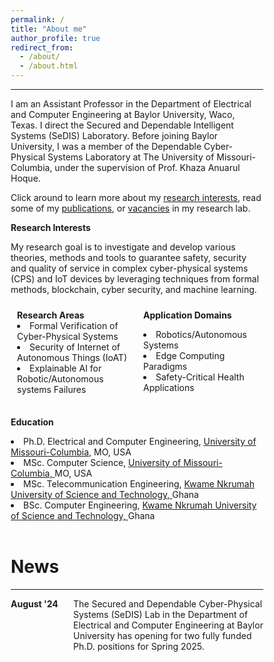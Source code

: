 ```yaml
---
permalink: /
title: "About me"
author_profile: true
redirect_from: 
  - /about/
  - /about.html
---
```

<hr>
I am an Assistant Professor in the Department of Electrical and Computer Engineering at Baylor University, Waco, Texas. I direct the Secured and Dependable Intelligent Systems (SeDIS) Laboratory. Before joining Baylor University, I was a member of the Dependable Cyber-Physical Systems Laboratory at The University of Missouri-Columbia, under the supervision of Prof. Khaza Anuarul Hoque.  

Click around to learn more about my <a href="https://ernestbonnah.github.io/research/">research interests</a>, read some of my <a href="https://ernestbonnah.github.io/publications/">publications</a>, or <a href="https://erenstbonnah.github.io/vacancies/">vacancies</a> in my research lab.

<b>Research Interests</b> 

My research goal is to investigate and develop various theories, methods and tools to guarantee safety, security and quality of service in complex cyber-physical systems (CPS) and IoT devices by leveraging techniques from formal methods, blockchain, cyber security, and machine learning.
<meta name="viewport" content="width=device-width, initial-scale=1">
<style>
* {
  box-sizing: border-box;
}
/* Create two equal columns that floats next to each other */
.column {
  float: left;
  width: 50%;
  padding: 10px;
}
/* Clear floats after the columns */
.row:after {
  content: "";
  display: table;
  clear: both;
}
/* Responsive layout - makes the two columns stack on top of each other instead of next to each other */
@media screen and (max-width: 600px) {
  .column {
    width: 100%;
  }
}
</style>
<div class="row">
  <div class="column">
    <b>Research Areas</b>
        <li> Formal Verification of Cyber-Physical Systems</li>
         <li> Security of Internet of Autonomous Things (IoAT) </li>
        <li> Explainable AI for Robotic/Autonomous systems Failures </li>       
    </div>
  <div class="column">
    <b>Application Domains</b>
    <p>
        <li> Robotics/Autonomous Systems </li>
        <li> Edge Computing Paradigms </li>
        <li> Safety-Critical Health Applications </li>
     </p>
  </div>
</div>

<b>Education</b>
<li>Ph.D. Electrical and Computer Engineering, <a href="https://missouri.edu/">University of Missouri-Columbia,</a> MO, USA</li>
<li>MSc. Computer Science, <a href="https://missouri.edu/">University of Missouri-Columbia, </a>MO, USA</li>
<li>MSc. Telecommunication Engineering, <a href="https://www.knust.edu.gh//">Kwame Nkrumah University of Science and Technology, </a>Ghana</li>
<li>BSc. Computer Engineering, <a href="https://www.knust.edu.gh//">Kwame Nkrumah University of Science and Technology, </a>Ghana</li>
<br>

<h1>News</h1>
<hr>
<div style="display: flex;">
  <div style="flex: 0 0 100px;"><strong>August '24</strong></div>
  <div>The Secured and Dependable Cyber-Physical Systems (SeDIS) Lab in the Department of Electrical and Computer Engineering at Baylor University has opening for two fully funded Ph.D. positions for Spring 2025.</div>
</div>



